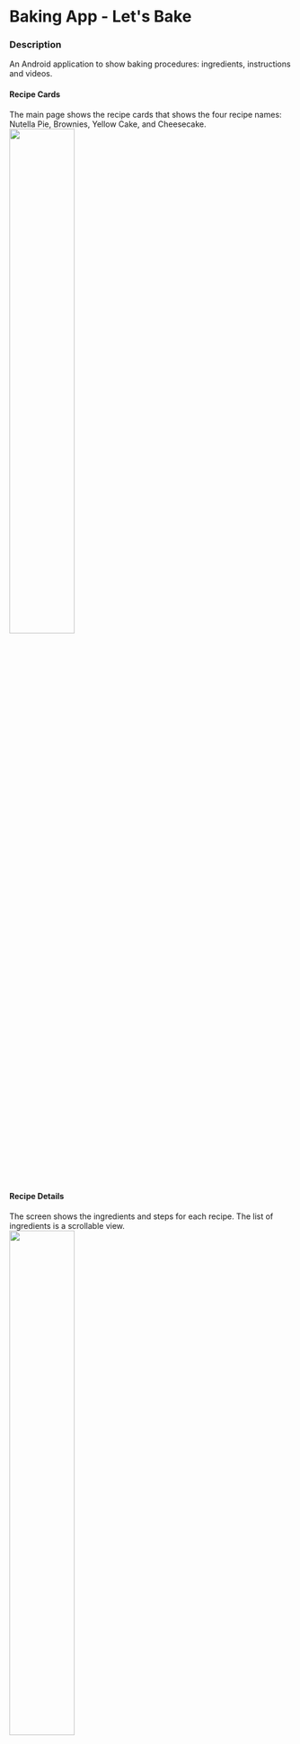 # Baking App - Let's Bake
<h3>Description</h3>

An Android application to show baking procedures: ingredients, instructions and videos.

<h4>Recipe Cards</h4>
The main page shows the recipe cards that shows the four recipe names: Nutella Pie, Brownies, Yellow Cake, and Cheesecake.<br/>

<img src="https://drive.google.com/uc?export=view&id=1RYulWRVrk25EK-LDa2DcTWMckIqhPo_Z" width="48%" height="48%">

<h4>Recipe Details</h4>
The screen shows the ingredients and steps for each recipe. The list of ingredients is a scrollable view.<br/>
<img src="https://drive.google.com/uc?export=view&id=1_Ngpf_xQmpsYmmD6uypCjOkmIisbxt8N" width="48%" height="48%">

To see the details of the recipe step, click on any of the cards shown under <b>Recipe Steps</b>

<h4>Recipe Step Details</h4>
The screen shows the details of the recipe step, including a video (implemented using Android library ExoPlayer) and a description.
At the bottom are two buttons to go to the Next or Previous steps. <br/>

<img src="https://drive.google.com/uc?export=view&id=1eRbDb9vrrzLvL2TD1eBZ_8o8DqZslTQ1" width="48%">

You can also view the video in full screen by tilting it to landscape mode on a phone.<br/>

<img src="https://drive.google.com/uc?export=view&id=1Q6gQc7gevPz3TuVxDRaWFst1QZOjdM-g" width="48%">

<h3>Libraries Used</h3>
    &nbsp;&nbsp;&nbsp;&nbsp;&nbsp;&nbsp;&nbsp;&nbsp;<a href="https://github.com/google/ExoPlayer">ExoPlayer </a>for displaying in-app videos<br/>
    &nbsp;&nbsp;&nbsp;&nbsp;&nbsp;&nbsp;&nbsp;&nbsp;Espresso for conducting UI tests<br/>
    &nbsp;&nbsp;&nbsp;&nbsp;&nbsp;&nbsp;&nbsp;&nbsp;<a href="https://github.com/google/volley">Volley </a>for fetching data from internet asynchronously<br/>

<h3>Permissions Required</h3>
    &nbsp;&nbsp;&nbsp;&nbsp;&nbsp;&nbsp;&nbsp;&nbsp;INTERNET <br/>
    &nbsp;&nbsp;&nbsp;&nbsp;&nbsp;&nbsp;&nbsp;&nbsp;ACCESS_NETWORK_STATE

